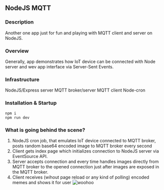## NodeJS MQTT

### Description
Another one app just for fun and playing with MQTT client and server on NodeJS.
### Overview
Generally, app demonstrates how IoT device can be connected with Node server and wev app interface via Server-Sent Events.
### Infrastructure
NodeJS/Express server
MQTT broker/server
MQTT client
Node-cron
### Installation & Startup
```
npm i
npm run dev
```
### What is going behind the scene?
1) NodeJS cron job, that emulates IoT device connected to MQTT broker, posts random base64 encoded image to MQTT broker every second 
2) Client gets index page which initializes connection to NodeJS server via EventSource API.
3) Server accepts connection and every time handles images directly from MQTT broker to the opened connection just after images are exposed in the MQTT broker.
4) Client receives (wihout page reload or any kind of polling) encoded memes and shows it for user
![woohoo](https://user-images.githubusercontent.com/27147054/184895199-e31254ed-2306-49c9-8d77-e19ce9a380ac.gif)
